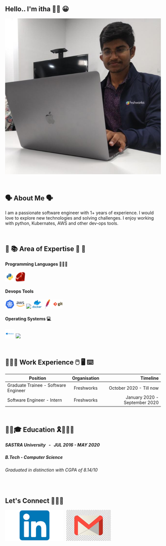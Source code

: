 ## Hello.. I'm itha 👋🏼 😀
<img src="https://github.com/ivsrk/ivsrk/blob/master/itha.png" alt="Ivsrk Itha">
<p>&nbsp;</p>

## 🗣 About Me 🗣
I am a passionate software engineer with 1+ years of experience. I would love to explore new technologies and solving challenges. I enjoy working with python, Kubernates, AWS and other dev-ops tools.

<p>&nbsp;</p>

## 📖 📚 Area of Expertise 📕 📗

#### Programming Languages 👨🏼‍💻
<code><img height="30" src="https://raw.githubusercontent.com/github/explore/80688e429a7d4ef2fca1e82350fe8e3517d3494d/topics/python/python.png"></code>
<code><img height="30" src="https://raw.githubusercontent.com/github/explore/80688e429a7d4ef2fca1e82350fe8e3517d3494d/topics/ruby/ruby.png"></code>

#### Devops Tools
<code><img height="30" src="https://raw.githubusercontent.com/github/explore/80688e429a7d4ef2fca1e82350fe8e3517d3494d/topics/kubernetes/kubernetes.png"></code>
<code><img height="30" src="https://raw.githubusercontent.com/github/explore/80688e429a7d4ef2fca1e82350fe8e3517d3494d/topics/aws/aws.png"></code>
<code><img height="30" src="https://github.com/sumanth979/sumanth979/blob/master/jenkins.png"></code>
<code><img height="30" src="https://raw.githubusercontent.com/github/explore/80688e429a7d4ef2fca1e82350fe8e3517d3494d/topics/docker/docker.png"></code>
<code><img height="30" src="https://raw.githubusercontent.com/github/explore/80688e429a7d4ef2fca1e82350fe8e3517d3494d/topics/maven/maven.png"></code>
<code><img height="30" src="https://raw.githubusercontent.com/github/explore/80688e429a7d4ef2fca1e82350fe8e3517d3494d/topics/git/git.png"></code>

#### Operating Systems :computer:
<code><img height="30" src="https://raw.githubusercontent.com/github/explore/80688e429a7d4ef2fca1e82350fe8e3517d3494d/topics/windows/windows.png"></code>
<code><img height="30" src="https://github.com/sumanth979/sumanth979/blob/master/mac.jpg"></code>

<p>&nbsp;</p>

## 👨🏻‍💼 Work Experience 🖱️ 🖥️ ⌨️
|            Position                   |       Organisation      |           Timeline              |
| --------------------------------------|:-----------------------:| -------------------------------:|
| Graduate Trainee - Software Engineer  |  Freshworks             |  October 2020 - Till now        |
| Software Engineer - Intern            |  Freshworks             |  January 2020 - September 2020  |

<p>&nbsp;</p>

## 👨‍🏫🎓 Education 🎗👨🏻‍🎓
<h5> SASTRA University  &nbsp; - &nbsp; JUL 2016 - MAY 2020</h5>
<h5> B.Tech - Computer Science</h5>
<h6> Graduated in distinction with CGPA of 8.14/10</h6>

<p>&nbsp;</p>

## Let's Connect :people_holding_hands:
<p align='left'>
<a href="https://www.linkedin.com/in/ivsrkitha/"><img height="100" src="https://github.com/ivsrk/ivsrk/blob/master/LinkedIn.png"></a>&nbsp;
<a href="mailto: ivsrk.itha@gmail.com"><img height="100" src="https://github.com/ivsrk/ivsrk/blob/master/gmail.png"></a></p>
<p>&nbsp;</p>
